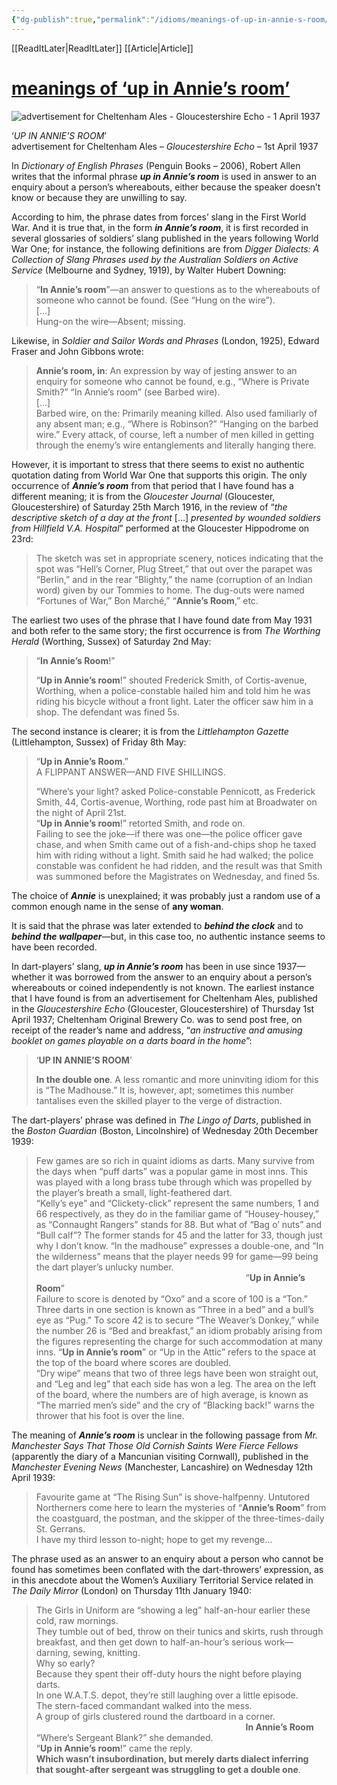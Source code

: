 ```yaml
---
{"dg-publish":true,"permalink":"/idioms/meanings-of-up-in-annie-s-room/"}
---
```


[[ReadItLater\|ReadItLater]] [[Article\|Article]]


# [meanings of ‘up in Annie’s room’](https://wordhistories.net/2017/09/22/annies-room-meanings/)

![advertisement for Cheltenham Ales - Gloucestershire Echo - 1 April 1937](https://wordhistories.net/wp-content/uploads/2017/09/advertisement-for-cheltenham-ales-gloucestershire-echo-1-april-19375.jpg?w=750)

‘*UP IN ANNIE’S ROOM*’  
advertisement for Cheltenham Ales – *Gloucestershire Echo* – 1st April 1937

In *Dictionary of English Phrases* (Penguin Books – 2006), Robert Allen writes that the informal phrase ***up in Annie’s room*** is used in answer to an enquiry about a person’s whereabouts, either because the speaker doesn’t know or because they are unwilling to say.

According to him, the phrase dates from forces’ slang in the First World War. And it is true that, in the form ***in Annie’s room***, it is first recorded in several glossaries of soldiers’ slang published in the years following World War One; for instance, the following definitions are from *Digger Dialects: A Collection of Slang Phrases used by the Australian Soldiers on Active Service* (Melbourne and Sydney, 1919), by Walter Hubert Downing:

> “**In Annie’s room**”—an answer to questions as to the whereabouts of someone who cannot be found. (See “Hung on the wire”).  
> \[…\]  
> Hung-on the wire—Absent; missing.

Likewise, in *Soldier and Sailor Words and Phrases* (London, 1925), Edward Fraser and John Gibbons wrote:

> **Annie’s room, in**: An expression by way of jesting answer to an enquiry for someone who cannot be found, e.g., “Where is Private Smith?” “In Annie’s room” (see Barbed wire).  
> \[…\]  
> Barbed wire, on the: Primarily meaning killed. Also used familiarly of any absent man; e.g., “Where is Robinson?” “Hanging on the barbed wire.” Every attack, of course, left a number of men killed in getting through the enemy’s wire entanglements and literally hanging there.

However, it is important to stress that there seems to exist no authentic quotation dating from World War One that supports this origin. The only occurrence of ***Annie’s room*** from that period that I have found has a different meaning; it is from the *Gloucester Journal* (Gloucester, Gloucestershire) of Saturday 25th March 1916, in the review of “*the descriptive sketch of a day at the front* \[…\] *presented by wounded soldiers from Hillfield V.A. Hospital*” performed at the Gloucester Hippodrome on 23rd:

> The sketch was set in appropriate scenery, notices indicating that the spot was “Hell’s Corner, Plug Street,” that out over the parapet was “Berlin,” and in the rear “Blighty,” the name (corruption of an Indian word) given by our Tommies to home. The dug-outs were named “Fortunes of War,” Bon Marché,” “**Annie’s Room**,” etc.

The earliest two uses of the phrase that I have found date from May 1931 and both refer to the same story; the first occurrence is from *The Worthing Herald* (Worthing, Sussex) of Saturday 2nd May:

> “**In Annie’s Room**!”
> 
> “**Up in Annie’s room**!” shouted Frederick Smith, of Cortis-avenue, Worthing, when a police-constable hailed him and told him he was riding his bicycle without a front light. Later the officer saw him in a shop. The defendant was fined 5s.

The second instance is clearer; it is from the *Littlehampton Gazette* (Littlehampton, Sussex) of Friday 8th May:

> “**Up in Annie’s Room**.”  
> A FLIPPANT ANSWER—AND FIVE SHILLINGS.
> 
> “Where’s your light? asked Police-constable Pennicott, as Frederick Smith, 44, Cortis-avenue, Worthing, rode past him at Broadwater on the night of April 21st.  
> “**Up in Annie’s room**!” retorted Smith, and rode on.  
> Failing to see the joke—if there was one—the police officer gave chase, and when Smith came out of a fish-and-chips shop he taxed him with riding without a light. Smith said he had walked; the police constable was confident he had ridden, and the result was that Smith was summoned before the Magistrates on Wednesday, and fined 5s.

The choice of ***Annie*** is unexplained; it was probably just a random use of a common enough name in the sense of **any woman**.

It is said that the phrase was later extended to ***behind the clock*** and to ***behind the wallpaper***—but, in this case too, no authentic instance seems to have been recorded.

In dart-players’ slang, ***up in Annie’s room*** has been in use since 1937—whether it was borrowed from the answer to an enquiry about a person’s whereabouts or coined independently is not known. The earliest instance that I have found is from an advertisement for Cheltenham Ales, published in the *Gloucestershire Echo* (Gloucester, Gloucestershire) of Thursday 1st April 1937; Cheltenham Original Brewery Co. was to send post free, on receipt of the reader’s name and address, “*an instructive and amusing booklet on games playable on a darts board in the home*”:

> ‘**UP IN ANNIE’S ROOM**’
> 
> **In the double one**. A less romantic and more uninviting idiom for this is “The Madhouse.” It is, however, apt; sometimes this number tantalises even the skilled player to the verge of distraction.

The dart-players’ phrase was defined in *The Lingo of Darts*, published in the *Boston Guardian* (Boston, Lincolnshire) of Wednesday 20th December 1939:

> Few games are so rich in quaint idioms as darts. Many survive from the days when “puff darts” was a popular game in most inns. This was played with a long brass tube through which was propelled by the player’s breath a small, light-feathered dart.  
> “Kelly’s eye” and “Clickety-click” represent the same numbers, 1 and 66 respectively, as they do in the familiar game of “Housey-housey,” as “Connaught Rangers” stands for 88. But what of “Bag o’ nuts” and “Bull calf”? The former stands for 45 and the latter for 33, though just why I don’t know. “In the madhouse” expresses a double-one, and “In the wilderness” means that the player needs 99 for game—99 being the dart player’s unlucky number.  
>                                                                                      “**Up in Annie’s Room**”  
> Failure to score is denoted by “Oxo” and a score of 100 is a “Ton.” Three darts in one section is known as “Three in a bed” and a bull’s eye as “Pug.” To score 42 is to secure “The Weaver’s Donkey,” while the number 26 is “Bed and breakfast,” an idiom probably arising from the figures representing the charge for such accommodation at many inns. “**Up in Annie’s room**” or “Up in the Attic” refers to the space at the top of the board where scores are doubled.  
> “Dry wipe” means that two of three legs have been won straight out, and “Leg and leg” that each side has won a leg. The area on the left of the board, where the numbers are of high average, is known as “The married men’s side” and the cry of “Blacking back!” warns the thrower that his foot is over the line.

The meaning of ***Annie’s room*** is unclear in the following passage from *Mr. Manchester Says That Those Old Cornish Saints Were Fierce Fellows* (apparently the diary of a Mancunian visiting Cornwall), published in the *Manchester Evening News* (Manchester, Lancashire) on Wednesday 12th April 1939:

> Favourite game at “The Rising Sun” is shove-halfpenny. Untutored Northerners come here to learn the mysteries of “**Annie’s Room**” from the coastguard, the postman, and the skipper of the three-times-daily St. Gerrans.  
> I have my third lesson to-night; hope to get my revenge…

The phrase used as an answer to an enquiry about a person who cannot be found has sometimes been conflated with the dart-throwers’ expression, as in this anecdote about the Women’s Auxiliary Territorial Service related in *The Daily Mirror* (London) on Thursday 11th January 1940:

> The Girls in Uniform are “showing a leg” half-an-hour earlier these cold, raw mornings.  
> They tumble out of bed, throw on their tunics and skirts, rush through breakfast, and then get down to half-an-hour’s serious work—darning, sewing, knitting.  
> Why so early?  
> Because they spent their off-duty hours the night before playing darts.  
> In one W.A.T.S. depot, they’re still laughing over a little episode.  
> The stern-faced commandant walked into the mess.  
> A group of girls clustered round the dartboard in a corner.  
>                                                                                      **In Annie’s Room**  
> “Where’s Sergeant Blank?” she demanded.  
> “**Up in Annie’s room**!” came the reply.  
> **Which wasn’t insubordination, but merely darts dialect inferring that sought-after sergeant was struggling to get a double one**.